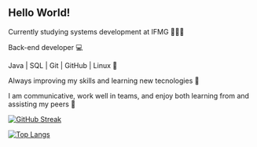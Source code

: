 ## Hello World!
<p>Currently studying systems development at IFMG 👨🏽‍🎓</p>
<p>Back-end developer 💻</p>
<p>Java | SQL | Git | GitHub | Linux 🐧</p>
<p>Always improving my skills and learning new tecnologies 🌱</p>
<p>I am communicative, work well in teams, and enjoy both learning from and assisting my peers 🚀</p>

[![GitHub Streak](https://streak-stats.demolab.com/?user=NathanTostes&theme=dark)](https://git.io/streak-stats)

[![Top Langs](https://github-readme-stats.vercel.app/api/top-langs/?username=NathanTostes)](https://github.com/anuraghazra/github-readme-stats)
